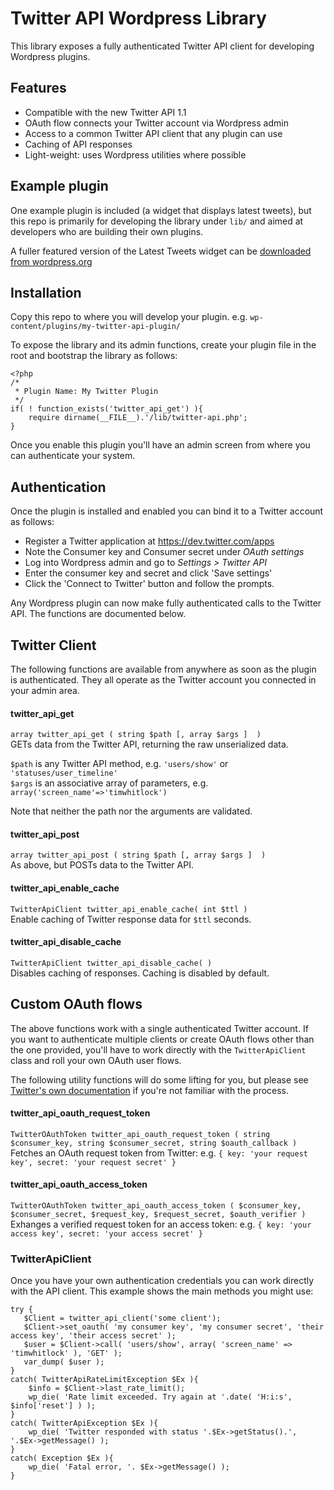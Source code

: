 # Twitter API Wordpress Library

This library exposes a fully authenticated Twitter API client for developing Wordpress plugins.

## Features

* Compatible with the new Twitter API 1.1
* OAuth flow connects your Twitter account via Wordpress admin
* Access to a common Twitter API client that any plugin can use
* Caching of API responses
* Light-weight: uses Wordpress utilities where possible
 

## Example plugin 

One example plugin is included (a widget that displays latest tweets), but this repo is primarily for developing
the library under `lib/` and aimed at developers who are building their own plugins.

A fuller featured version of the Latest Tweets widget can be [downloaded from wordpress.org](http://wordpress.org/extend/plugins/latest-tweets-widget/)


## Installation

Copy this repo to where you will develop your plugin. e.g. `wp-content/plugins/my-twitter-api-plugin/`

To expose the library and its admin functions, create your plugin file in the root and bootstrap the library as follows:

    <?php
    /*
     * Plugin Name: My Twitter Plugin
     */
    if( ! function_exists('twitter_api_get') ){
        require dirname(__FILE__).'/lib/twitter-api.php';
    }

Once you enable this plugin you'll have an admin screen from where you can authenticate your system.



## Authentication

Once the plugin is installed and enabled you can bind it to a Twitter account as follows:

* Register a Twitter application at https://dev.twitter.com/apps
* Note the Consumer key and Consumer secret under *OAuth settings*
* Log into Wordpress admin and go to *Settings > Twitter API*
* Enter the consumer key and secret and click 'Save settings'
* Click the 'Connect to Twitter' button and follow the prompts.

Any Wordpress plugin can now make fully authenticated calls to the Twitter API. The functions are documented below.


## Twitter Client

The following functions are available from anywhere as soon as the plugin is authenticated.
They all operate as the Twitter account you connected in your admin area.

#### twitter_api_get
`array twitter_api_get ( string $path [, array $args ]  )`  
GETs data from the Twitter API, returning the raw unserialized data.

`$path` is any Twitter API method, e.g. `'users/show'` or `'statuses/user_timeline'`  
`$args` is an associative array of parameters, e.g. `array('screen_name'=>'timwhitlock')`

Note that neither the path nor the arguments are validated.

#### twitter_api_post
`array twitter_api_post ( string $path [, array $args ]  )`  
As above, but POSTs data to the Twitter API.

#### twitter_api_enable_cache
`TwitterApiClient twitter_api_enable_cache( int $ttl )`  
Enable caching of Twitter response data for `$ttl` seconds.

#### twitter_api_disable_cache
`TwitterApiClient twitter_api_disable_cache( )`  
Disables caching of responses. Caching is disabled by default.


## Custom OAuth flows

The above functions work with a single authenticated Twitter account.
If you want to authenticate multiple clients or create OAuth flows other than the one provided, you'll have to work directly with the `TwitterApiClient` class and roll your own OAuth user flows.

The following utility functions will do some lifting for you, but please see [Twitter's own documentation](https://dev.twitter.com/docs/auth/obtaining-access-tokens) if you're not familiar with the process.

#### twitter_api_oauth_request_token
`TwitterOAuthToken twitter_api_oauth_request_token ( string $consumer_key, string $consumer_secret, string $oauth_callback )`  
Fetches an OAuth request token from Twitter: e.g. `{ key: 'your request key', secret: 'your request secret' }`

#### twitter_api_oauth_access_token
`TwitterOAuthToken twitter_api_oauth_access_token ( $consumer_key, $consumer_secret, $request_key, $request_secret, $oauth_verifier )`
Exhanges a verified request token for an access token: e.g. `{ key: 'your access key', secret: 'your access secret' }`

### TwitterApiClient

Once you have your own authentication credentials you can work directly with the API client.
This example shows the main methods you might use:
    
    try {
       $Client = twitter_api_client('some client');
       $Client->set_oauth( 'my consumer key', 'my consumer secret', 'their access key', 'their access secret' );
       $user = $Client->call( 'users/show', array( 'screen_name' => 'timwhitlock' ), 'GET' );
       var_dump( $user );
    }
    catch( TwitterApiRateLimitException $Ex ){
        $info = $Client->last_rate_limit();
        wp_die( 'Rate limit exceeded. Try again at '.date( 'H:i:s', $info['reset'] ) );
    }
    catch( TwitterApiException $Ex ){
        wp_die( 'Twitter responded with status '.$Ex->getStatus().', '.$Ex->getMessage() );
    }
    catch( Exception $Ex ){
        wp_die( 'Fatal error, '. $Ex->getMessage() );
    }
